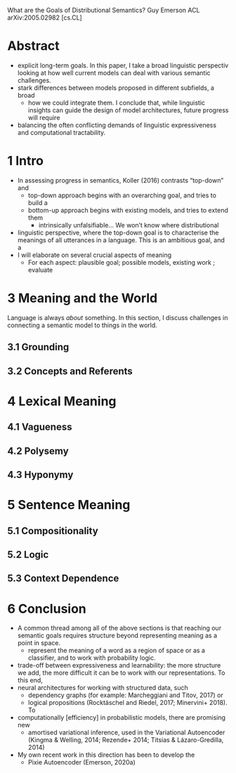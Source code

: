 What are the Goals of Distributional Semantics?
Guy Emerson
ACL arXiv:2005.02982 [cs.CL]

# Abstract

* explicit long-term goals. In this paper, I take a broad linguistic perspectiv
  looking at how well current models can deal with various semantic challenges.
* stark differences between models proposed in different subfields, a broad
  * how we could integrate them. I conclude that, while linguistic insights can
    guide the design of model architectures, future progress will require
* balancing the often conflicting demands of 
  linguistic expressiveness and computational tractability. 

# 1 Intro

* In assessing progress in semantics, Koller (2016) contrasts “top-down” and
  * top-down approach begins with an overarching goal, and tries to build a
  * bottom-up approach begins with existing models, and tries to extend them
    * intrinsically unfalsifiable...  We won’t know where distributional
* linguistic perspective, where the top-down goal is to characterise the
  meanings of all utterances in a language. This is an ambitious goal, and a
* I will elaborate on several crucial aspects of meaning
  * For each aspect: plausible goal; possible models, existing work ; evaluate

# 3 Meaning and the World

Language is always _about_ something. In this section, I discuss challenges in
connecting a semantic model to things in the world.

## 3.1 Grounding

## 3.2 Concepts and Referents

# 4 Lexical Meaning

## 4.1 Vagueness

## 4.2 Polysemy

## 4.3 Hyponymy

# 5 Sentence Meaning

## 5.1 Compositionality

## 5.2 Logic

## 5.3 Context Dependence

# 6 Conclusion

* A common thread among all of the above sections is that reaching our semantic
  goals requires structure beyond representing meaning as a point in space.
  * represent the meaning of a word as a region of space or as a classifier,
    and to work with probability logic.
* trade-off between expressiveness and learnability: the more structure we add,
  the more difficult it can be to work with our representations. To this end,
* neural architectures for working with structured data, such 
  * dependency graphs (for example: Marcheggiani and Titov, 2017) or 
  * logical propositions (Rocktäschel and Riedel, 2017; Minervini+ 2018).  To
* computationally [efficiency] in probabilistic models, there are promising new
  * amortised variational inference, used in the Variational Autoencoder
    (Kingma & Welling, 2014; Rezende+ 2014; Titsias & Lázaro-Gredilla, 2014)
* My own recent work in this direction has been to develop the 
  * Pixie Autoencoder (Emerson, 2020a)
